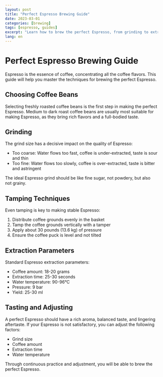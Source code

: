 ```yaml
---
layout: post
title: "Perfect Espresso Brewing Guide"
date: 2023-03-01
categories: [brewing]
tags: [espresso, guides]
excerpt: "Learn how to brew the perfect Espresso, from grinding to extraction."
lang: en
---
```


# Perfect Espresso Brewing Guide

Espresso is the essence of coffee, concentrating all the coffee flavors. This guide will help you master the techniques for brewing the perfect Espresso.

## Choosing Coffee Beans

Selecting freshly roasted coffee beans is the first step in making the perfect Espresso. Medium to dark roast coffee beans are usually most suitable for making Espresso, as they bring rich flavors and a full-bodied taste.

## Grinding

The grind size has a decisive impact on the quality of Espresso:
- Too coarse: Water flows too fast, coffee is under-extracted, taste is sour and thin
- Too fine: Water flows too slowly, coffee is over-extracted, taste is bitter and astringent

The ideal Espresso grind should be like fine sugar, not powdery, but also not grainy.

## Tamping Techniques

Even tamping is key to making stable Espresso:
1. Distribute coffee grounds evenly in the basket
2. Tamp the coffee grounds vertically with a tamper
3. Apply about 30 pounds (13.6 kg) of pressure
4. Ensure the coffee puck is level and not tilted

## Extraction Parameters

Standard Espresso extraction parameters:
- Coffee amount: 18-20 grams
- Extraction time: 25-30 seconds
- Water temperature: 90-96°C
- Pressure: 9 bar
- Yield: 25-30 ml

## Tasting and Adjusting

A perfect Espresso should have a rich aroma, balanced taste, and lingering aftertaste. If your Espresso is not satisfactory, you can adjust the following factors:
- Grind size
- Coffee amount
- Extraction time
- Water temperature

Through continuous practice and adjustment, you will be able to brew the perfect Espresso. 